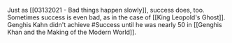 Just as [[03132021 - Bad things happen slowly]], success does, too. Sometimes success is even bad, as in the case of [[King Leopold's Ghost]]. Genghis Kahn didn't achieve #Success until he was nearly 50 in [[Genghis Khan and the Making of the Modern World]]. 